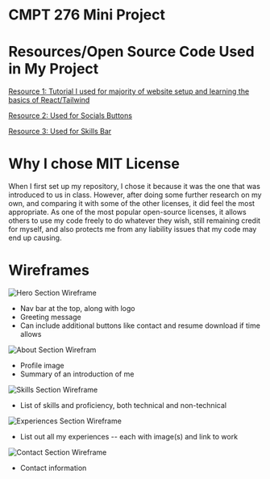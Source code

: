 # CMPT 276 Mini Project 

# Resources/Open Source Code Used in My Project
[Resource 1: Tutorial I used for majority of website setup and learning the basics of React/Tailwind](https://youtu.be/ifOJ0R5UQOc?si=XE11-qhQhTAS3VqZ)

[Resource 2: Used for Socials Buttons](https://uiverse.io/aadium/proud-swan-48)

[Resource 3: Used for Skills Bar](https://uiverse.io/Juanes200122/yellow-dog-17)


# Why I chose MIT License

When I first set up my repository, I chose it because it was the one that was introduced to us in class. However, after doing some further research on my own, and comparing it with some of the other licenses, it did feel the most appropriate. As one of the most popular open-source licenses, it allows others to use my code freely to do whatever they wish, still remaining credit for myself, and also protects me from any liability issues that my code may end up causing. 

# Wireframes

![Hero Section Wireframe](assets/wireframes/hero.jpg)
- Nav bar at the top, along with logo
- Greeting message
- Can include additional buttons like contact and resume download if time allows

![About Section Wirefram](assets/wireframes/about.jpg)
- Profile image
- Summary of an introduction of me

![Skills Section Wireframe](assets/wireframes/skills.jpg)
- List of skills and proficiency, both technical and non-technical

![Experiences Section Wireframe](assets/wireframes/experiences.jpg)
- List out all my experiences -- each with image(s) and link to work

![Contact Section Wireframe](assets/wireframes/contact.jpg)
- Contact information
